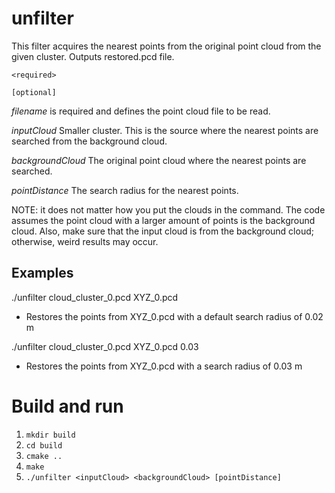 # unfilter
This filter acquires the nearest points from the original point cloud from the given cluster.
Outputs restored.pcd file.

`<required>`

`[optional]`

*filename* is required and defines the point cloud file to be read.

*inputCloud* Smaller cluster. This is the source where the nearest points are searched from the background cloud.

*backgroundCloud* The original point cloud where the nearest points are searched.

*pointDistance* The search radius for the nearest points.

NOTE: it does not matter how you put the clouds in the command. The code assumes the point cloud with a larger amount of points is the background cloud.
Also, make sure that the input cloud is from the background cloud; otherwise, weird results may occur.

## Examples
./unfilter cloud_cluster_0.pcd XYZ_0.pcd
- Restores the points from XYZ_0.pcd with a default search radius of 0.02 m

./unfilter cloud_cluster_0.pcd XYZ_0.pcd 0.03
- Restores the points from XYZ_0.pcd with a search radius of 0.03 m

# Build and run
1. `mkdir build`
2. `cd build`
3. `cmake ..`
4. `make`
5. `./unfilter <inputCloud> <backgroundCloud> [pointDistance]`
